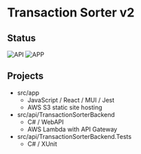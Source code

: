# Transaction Sorter v2

## Status
![API](https://github.com/trippshelnutt/transaction-sorter-v2/actions/workflows/api-ci.yml/badge.svg)
![APP](https://github.com/trippshelnutt/transaction-sorter-v2/actions/workflows/app-ci.yml/badge.svg)

## Projects
- src/app
  - JavaScript / React / MUI / Jest
  - AWS S3 static site hosting
- src/api/TransactionSorterBackend
  - C# / WebAPI
  - AWS Lambda with API Gateway
- src/api/TransactionSorterBackend.Tests
  - C# / XUnit
